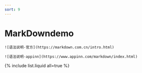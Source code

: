 ```yaml
---
sort: 9
---
```


# MarkDowndemo

    ![语法说明-官方](https://markdown.com.cn/intro.html)

    ![语法说明-appinn](https://www.appinn.com/markdown/index.html)

{% include list.liquid all=true %}
